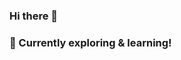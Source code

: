 ### Hi there 👋

<!--

**Bojne/bojne** is a ✨ _special_ ✨ repository because its `README.md` (this file) appears on your GitHub profile.
Here are some ideas to get you started:

- 👯 I’m looking to collaborate on ...
- 🤔 I’m looking for help with ...
- 💬 Ask me about ...
- 📫 How to reach me: ...
- 😄 Pronouns: ...
- ⚡ Fun fact: ...
[![Yuegh Han's GitHub stats](https://github-readme-stats.vercel.app/api?username=bojne)](https://github.com/anuraghazra/github-readme-stats)
-->


### 🔭 Currently exploring & learning! 

